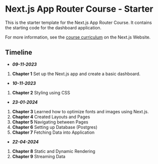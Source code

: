 # Next.js App Router Course - Starter

This is the starter template for the Next.js App Router Course. It contains the starting code for the dashboard application.

For more information, see the [course curriculum](https://nextjs.org/learn) on the Next.js Website.

## Timeline

- _**09-11-2023**_

1. **Chapter 1**
    Set up the Next.js app and create a basic dashboard.

- _**10-11-2023**_

1. **Chapter 2**
    Styling using CSS

- _**23-01-2024**_

1. **Chapter 3**
    Learned how to optimize fonts and images using Next.js.
2. **Chapter 4**
    Created Layouts and Pages
3. **Chapter 5**
    Navigating between Pages
4. **Chapter 6**
    Setting up Database (Postgres)
5. **Chapter 7**
    Fetching Data into Application

- _**22-04-2024**_

1. **Chapter 8**
    Static and Dynamic Rendering
2. **Chapter 9**
    Streaming Data
